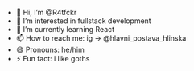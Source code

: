 - 👋 Hi, I’m @R4tfckr
- 👀 I’m interested in fullstack development
- 🌱 I’m currently learning React
- 📫 How to reach me: ig -> @hlavni_postava_hlinska
- 😄 Pronouns: he/him
- ⚡ Fun fact: i like goths

